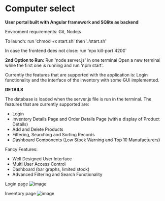 # Computer select

**User portal built with Angular framework and SQlite as backend**

Enviroment requirements:
Git, Nodejs

To launch: run 'chmod +x start.sh' then './start.sh'

In case the frontend does not close: run 'npx kill-port 4200'


**2nd Option to Run:**
Run 'node server.js' in one terminal
Open a new terminal while the first one is running and run 'npm start'.

Currently the features that are supported with the application is:
Login functionality and the interface of the inventory with some GUI implemented.

**DETAILS**

The database is loaded when the server.js file is run in the terminal. 
The features that are currently supported are:
- Login
- Inventory Details Page and Order Details Page (with a display of Product Details)
- Add and Delete Products
- Filtering, Searching and Sorting Records
- Dashboard Components (Low Stock Warning and Top 10 Manufacturers)

Fancy Features:
- Well Designed User Interface
- Multi User Access Control
- Dashboard (bar graphs, limited stock)
- Advanced Filtering and Search Functionality

Login page
![image](https://github.com/user-attachments/assets/9c231776-4549-4683-8d90-ac1294643146)

Inventory page
![image](https://github.com/user-attachments/assets/27325bea-0fae-48ba-9470-70481fa17bea)
